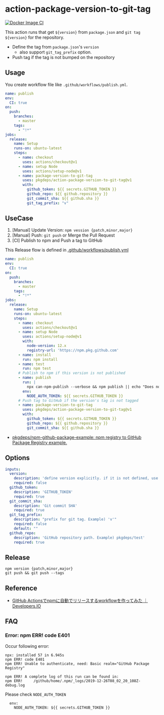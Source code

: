 #  action-package-version-to-git-tag

[![Docker Image CI](https://github.com/pkgdeps/action-package-version-to-git-tag/workflows/Docker%20Image%20CI/badge.svg)](https://github.com/pkgdeps/action-package-version-to-git-tag/actions)

This action runs that get `${version}` from `package.json` and `git tag ${version}` for the repository.

- Define the tag from `package.json`'s `version`
  - also support `git_tag_prefix` option.
- Push tag if the tag is not bumped on the repository

## Usage

You create workflow file like `.github/workflows/publish.yml`.

```yml
name: publish
env:
  CI: true
on:
  push:
    branches:
      - master
    tags:
      - "!*"
jobs:
  release:
    name: Setup
    runs-on: ubuntu-latest
    steps:
      - name: checkout
        uses: actions/checkout@v1
      - name: setup Node
        uses: actions/setup-node@v1
      - name: package-version-to-git-tag
        uses: pkgdeps/action-package-version-to-git-tag@v1
        with:
          github_token: ${{ secrets.GITHUB_TOKEN }}
          github_repo: ${{ github.repository }}
          git_commit_sha: ${{ github.sha }}
          git_tag_prefix: "v"
```

## UseCase

1. [Manual] Update Version: `npm vession {patch,minor,major}`
2. [Manual] Push: `git push` or Merge the Pull Request
3. [CI] Publish to npm and Push a tag to GitHub  

This Release flow is defined in [.github/workflows/publish.yml](./.github/workflows/publish.yml)

```yaml
name: publish
env:
  CI: true
on:
  push:
    branches:
      - master
    tags:
      - "!*"
jobs:
  release:
    name: Setup
    runs-on: ubuntu-latest
    steps:
      - name: checkout
        uses: actions/checkout@v1
      - name: setup Node
        uses: actions/setup-node@v1
        with:
          node-version: 12.x
          registry-url: 'https://npm.pkg.github.com'
      - name: install
        run: npm install
      - name: test
        run: npm test
      # Publish to npm if this version is not published
      - name: publish
        run: |
          npx can-npm-publish --verbose && npm publish || echo "Does not publish"
        env:
          NODE_AUTH_TOKEN: ${{ secrets.GITHUB_TOKEN }}
      # Push tag to GitHub if the version's tag is not tagged
      - name: package-version-to-git-tag
        uses: pkgdeps/action-package-version-to-git-tag@v1
        with:
          github_token: ${{ secrets.GITHUB_TOKEN }}
          github_repo: ${{ github.repository }}
          git_commit_sha: ${{ github.sha }}
```

- [pkgdeps/npm-github-package-example: npm registry to GitHub Package Registry example.](https://github.com/pkgdeps/npm-github-package-example)

## Options

```yaml
inputs:
  version:
    description: 'define version explicitly. if it is not defined, use package.json version'
    required: false
  github_token:
    description: 'GITHUB_TOKEN'
    required: true
  git_commit_sha:
    description: 'Git commit SHA'
    required: true
  git_tag_prefix:
    description: "prefix for git tag. Example) 'v'"
    required: false
    default: ""
  github_repo:
    description: 'GitHub repository path. Example) pkgdeps/test'
    required: true
```

## Release

    npm version {patch,minor,major}
    git push && git push --tags

## Reference

- [GitHub Actionsでnpmに自動でリリースするworkflowを作ってみた ｜ Developers.IO](https://dev.classmethod.jp/etc/github-actions-npm-automatic-release/)

## FAQ

### Error: npm ERR! code E401

Occur following error:

```
npx: installed 57 in 6.945s
npm ERR! code E401
npm ERR! Unable to authenticate, need: Basic realm="GitHub Package Registry"

npm ERR! A complete log of this run can be found in:
npm ERR!     /github/home/.npm/_logs/2019-12-26T08_02_20_108Z-debug.log
```

Please check `NODE_AUTH_TOKEN`

```
  env:
    NODE_AUTH_TOKEN: ${{ secrets.GITHUB_TOKEN }}
```
